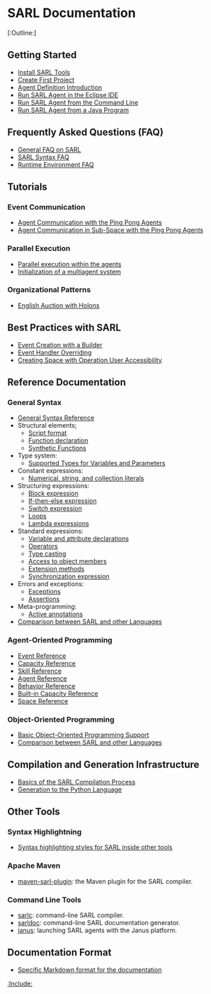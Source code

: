 # SARL Documentation

[:Outline:]

## Getting Started

* [Install SARL Tools](./gettingstarted/InstallSARLTools.md)
* [Create First Project](./gettingstarted/CreateFirstProject.md)
* [Agent Definition Introduction](./gettingstarted/AgentIntroduction.md)
* [Run SARL Agent in the Eclipse IDE](./gettingstarted/RunSARLAgentEclipse.md)
* [Run SARL Agent from the Command Line](./gettingstarted/RunSARLAgentCLI.md)
* [Run SARL Agent from a Java Program](./gettingstarted/RunSARLAgentJava.md)

## Frequently Asked Questions (FAQ)

* [General FAQ on SARL](./faq/GeneralFAQ.md)
* [SARL Syntax FAQ](./faq/SyntaxFAQ.md)
* [Runtime Environment FAQ](./faq/RuntimeEnvironmentFAQ.md)

## Tutorials

### Event Communication

* [Agent Communication with the Ping Pong Agents](./tutorials/PingPong.md)
* [Agent Communication in Sub-Space with the Ping Pong Agents](./tutorials/PingPongSpace.md)

### Parallel Execution

* [Parallel execution within the agents](./tutorials/ParallelExecution.md)
* [Initialization of a multiagent system](./tutorials/MASInitialization.md)

### Organizational Patterns

* [English Auction with Holons](./tutorials/HolonicAuction.md)

## Best Practices with SARL

* [Event Creation with a Builder](./bestpractices/EventBuilder.md)
* [Event Handler Overriding](./bestpractices/EventHandlerOverriding.md)
* [Creating Space with Operation User Accessibility](./bestpractices/SpaceWithCallerIdentity.md)

## Reference Documentation

### General Syntax

* [General Syntax Reference](./reference/GeneralSyntax.md)
* Structural elements;
	* [Script format](./reference/general/Script.md)
	* [Function declaration](./reference/general/FuncDecls.md)
	* [Synthetic Functions](./reference/general/SyntheticFunctions.md)
* Type system:
	* [Supported Types for Variables and Parameters](./reference/general/Types.md)
* Constant expressions:
	* [Numerical, string, and collection literals](./reference/general/Literals.md)
* Structuring expressions:
	* [Block expression](./reference/general/Block.md)
	* [If-then-else expression](./reference/general/IfExpression.md)
	* [Switch expression](./reference/general/SwitchExpression.md)
	* [Loops](./reference/general/LoopExpression.md)
	* [Lambda expressions](./reference/general/Lambda.md)
* Standard expressions:
	* [Variable and attribute declarations](./reference/general/VarDecls.md)
	* [Operators](./reference/general/Operators.md)
	* [Type casting](./reference/general/Cast.md)
	* [Access to object members](./reference/general/MemberAccess.md)
	* [Extension methods](./reference/general/Extension.md)
	* [Synchronization expression](./reference/general/Synchronization.md)
* Errors and exceptions:
	* [Exceptions](./reference/general/Exception.md)
	* [Assertions](./reference/general/Assertion.md)
* Meta-programming:
	* [Active annotations](./reference/general/ActiveAnnotations.md)
* [Comparison between SARL and other Languages](./reference/LanguageComparison.md)

### Agent-Oriented Programming

* [Event Reference](./reference/Event.md)
* [Capacity Reference](./reference/Capacity.md)
* [Skill Reference](./reference/Skill.md)
* [Agent Reference](./reference/Agent.md)
* [Behavior Reference](./reference/Behavior.md)
* [Built-in Capacity Reference](./reference/BIC.md)
* [Space Reference](./reference/Space.md)

### Object-Oriented Programming

* [Basic Object-Oriented Programming Support](./reference/OOP.md)
* [Comparison between SARL and other Languages](./reference/LanguageComparison.md)

## Compilation and Generation Infrastructure

* [Basics of the SARL Compilation Process](./compilation/Basics.md)
* [Generation to the Python Language](./compilation/PythonGeneration.md)

## Other Tools

### Syntax Highlightning

* [Syntax highlighting styles for SARL inside other tools](./tools/SyntaxHighlightning.md)

### Apache Maven

* [maven-sarl-plugin](./tools/MavenSarlPlugin.md): the Maven plugin for the SARL compiler.

### Command Line Tools

* [sarlc](./tools/Sarlc.md): command-line SARL compiler.
* [sarldoc](./tools/Sarldoc.md): command-line SARL documentation generator.
* [janus](./tools/Janus.md): launching SARL agents with the Janus platform.

## Documentation Format

* [Specific Markdown format for the documentation](./DocumentationContribution.md)


[:Include:](./legal.inc)

